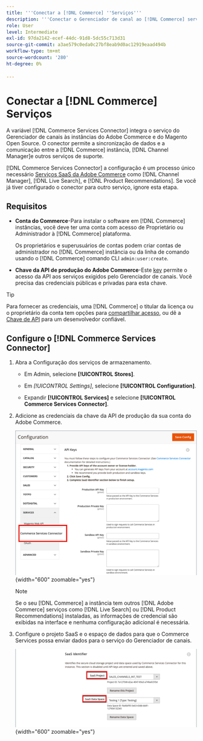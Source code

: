 ```yaml
---
title: '''Conectar a [!DNL Commerce] ''Serviços'''
description: '''Conectar o Gerenciador de canal ao [!DNL Commerce] serviços para permitir a sincronização de dados e a comunicação entre os [!DNL Commerce] Channel Manager e outros serviços de apoio."'
role: User
level: Intermediate
exl-id: 97da2142-ecef-44dc-91d8-5dc55c713d31
source-git-commit: a3ae579c0eda0c27bf8eab9d0ac12919eaad494b
workflow-type: tm+mt
source-wordcount: '280'
ht-degree: 0%

---
```



# Conectar a [!DNL Commerce] Serviços

A variável [!DNL Commerce Services Connector] integra o serviço do Gerenciador de canais às instâncias do Adobe Commerce e do Magento Open Source. O conector permite a sincronização de dados e a comunicação entre a [!DNL Commerce] instância, [!DNL Channel Manager]e outros serviços de suporte.

[!DNL Commerce Services Connector] a configuração é um processo único necessário [Serviços SaaS da Adobe Commerce](https://experienceleague.adobe.com/docs/commerce-merchant-services/user-guides/home.html) como [!DNL Channel Manager], [!DNL Live Search], e [!DNL Product Recommendations]. Se você já tiver configurado o conector para outro serviço, ignore esta etapa.

## Requisitos

- **Conta do Commerce**-Para instalar o software em [!DNL Commerce] instâncias, você deve ter uma conta com acesso de Proprietário ou Administrador à [!DNL Commerce] plataforma.

   Os proprietários e superusuários de contas podem criar contas de administrador no [!DNL Commerce] instância ou da linha de comando usando o [!DNL Commerce] comando CLI `admin:user:create`.

- **Chave da API de produção do Adobe Commerce**-Este [key](https://experienceleague.adobe.com/docs/commerce-merchant-services/user-guides/integration-services/saas.html#genapikey) permite o acesso da API aos serviços exigidos pelo Gerenciador de canais. Você precisa das credenciais públicas e privadas para esta chave.

>[!TIP]
>
>Para fornecer as credenciais, uma [!DNL Commerce] o titular da licença ou o proprietário da conta tem opções para [compartilhar acesso](https://experienceleague.adobe.com/docs/commerce-admin/start/commerce-account/commerce-account-share.html), ou dê a [Chave de API](https://experienceleague.adobe.com/docs/commerce-merchant-services/user-guides/integration-services/saas.html) para um desenvolvedor confiável.

## Configure o [!DNL Commerce Services Connector]

1. Abra a Configuração dos serviços de armazenamento.

   - Em Admin, selecione **[!UICONTROL Stores]**.

   - Em *[!UICONTROL Settings]*, selecione **[!UICONTROL Configuration]**.

   - Expandir **[!UICONTROL Services]** e selecione **[!UICONTROL Commerce Services Connector]**.

1. Adicione as credenciais da chave da API de produção da sua conta do Adobe Commerce.

   ![[!DNL Commerce Services Connector] serviço no [!DNL Admin] exibir](assets/commerce-services-connector-admin-service-view.png){width="600" zoomable="yes"}


   >[!NOTE]
   >
   > Se o seu [!DNL Commerce] a instância tem outros [!DNL Adobe Commerce] serviços como [!DNL Live Search] ou [!DNL Product Recommendations] instaladas, as informações de credencial são exibidas na interface e nenhuma configuração adicional é necessária.

1. Configure o projeto SaaS e o espaço de dados para que o Commerce Services possa enviar dados para o serviço do Gerenciador de canais.

   ![[!DNL Commerce Services Connector] Configuração do identificador SaaS no [!DNL Admin] exibir](assets/commerce-services-connector-saas-config.png){width="600" zoomable="yes"}

